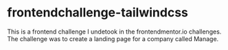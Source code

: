 # frontendchallenge-tailwindcss
This is a frontend challenge I undetook in the frontendmentor.io challenges.
The challenge was to create a landing page for a company called Manage.
